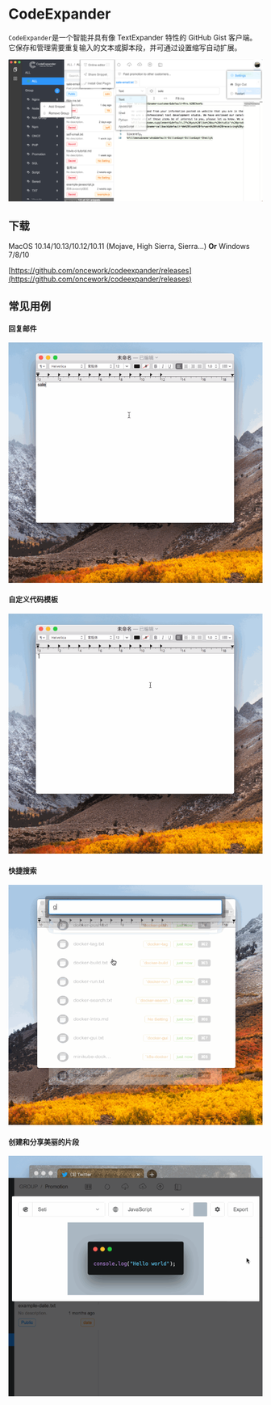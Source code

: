 # CodeExpander

`CodeExpander`是一个智能并具有像 TextExpander 特性的 GitHub Gist 客户端。它保存和管理需要重复输入的文本或脚本段，并可通过设置缩写自动扩展。

![](.gitbook/assets/map-main.png)

## **下载**

MacOS 10.14/10.13/10.12/10.11 \(Mojave, High Sierra, Sierra...\) **Or** Windows 7/8/10

[https://github.com/oncework/codeexpander/releases](https://github.com/oncework/codeexpander/releases)

## 常见用例

#### 回复邮件

![](.gitbook/assets/fill-in%20%281%29.gif)

####  自定义代码模板

![](.gitbook/assets/custom-snippet.gif)

#### 快捷搜索

![](.gitbook/assets/search-bar.gif)

#### 创建和分享美丽的片段

![](.gitbook/assets/gene-pic.gif)



